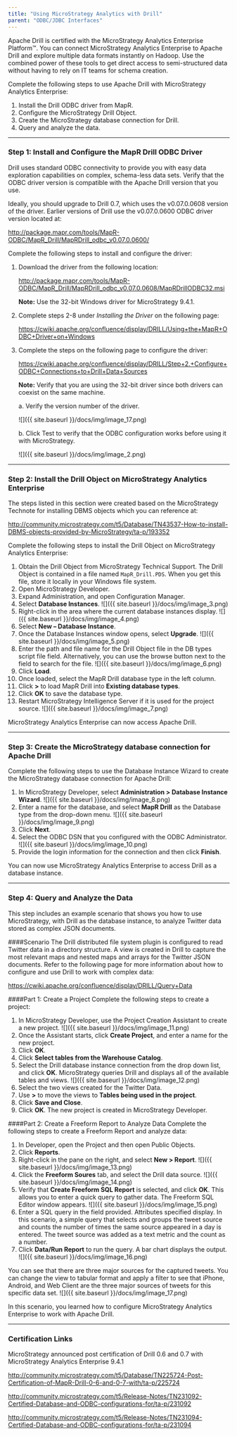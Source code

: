 ```yaml
---
title: "Using MicroStrategy Analytics with Drill"
parent: "ODBC/JDBC Interfaces"
---
```

Apache Drill is certified with the MicroStrategy Analytics Enterprise Platform™. You can connect MicroStrategy Analytics Enterprise to Apache Drill and explore multiple data formats instantly on Hadoop. Use the combined power of these tools to get direct access to semi-structured data without having to rely on IT teams for schema creation.

Complete the following steps to use Apache Drill with MicroStrategy Analytics Enterprise:
 
1.  Install the Drill ODBC driver from MapR.
2.	Configure the MicroStrategy Drill Object.
3.	Create the MicroStrategy database connection for Drill.
4.	Query and analyze the data.

----------


### Step 1: Install and Configure the MapR Drill ODBC Driver 

Drill uses standard ODBC connectivity to provide you with easy data exploration capabilities on complex, schema-less data sets. Verify that the ODBC driver version is compatible with the Apache Drill version that you use.
 
Ideally, you should upgrade to Drill 0.7, which uses the v0.07.0.0608 version of the driver. Earlier versions of Drill use the v0.07.0.0600 ODBC driver version located at:

http://package.mapr.com/tools/MapR-ODBC/MapR_Drill/MapRDrill_odbc_v0.07.0.0600/

Complete the following steps to install and configure the driver:

1.	Download the driver from the following location: 

    http://package.mapr.com/tools/MapR-ODBC/MapR_Drill/MapRDrill_odbc_v0.07.0.0608/MapRDrillODBC32.msi

    **Note:** Use the 32-bit Windows driver for MicroStrategy 9.4.1.

2.	Complete steps 2-8 under *Installing the Driver* on the following page: 

    https://cwiki.apache.org/confluence/display/DRILL/Using+the+MapR+ODBC+Driver+on+Windows
3.	Complete the steps on the following page to configure the driver:

    https://cwiki.apache.org/confluence/display/DRILL/Step+2.+Configure+ODBC+Connections+to+Drill+Data+Sources 

    **Note:** Verify that you are using the 32-bit driver since both drivers can coexist on the same machine. 

	a.	Verify the version number of the driver.

    ![]({{ site.baseurl }}/docs/img/image_17.png)
	 
	b.	Click Test to verify that the ODBC configuration works before using it with MicroStrategy.

    ![]({{ site.baseurl }}/docs/img/image_2.png)

----------


### Step 2: Install the Drill Object on MicroStrategy Analytics Enterprise 
The steps listed in this section were created based on the MicroStrategy Technote for installing DBMS objects which you can reference at: 

http://community.microstrategy.com/t5/Database/TN43537-How-to-install-DBMS-objects-provided-by-MicroStrategy/ta-p/193352


Complete the following steps to install the Drill Object on MicroStrategy Analytics Enterprise:

1. Obtain the Drill Object from MicroStrategy Technical Support. The Drill Object is contained in a file named `MapR_Drill.PDS`. When you get this file, store it locally in your Windows file system.
2. Open MicroStrategy Developer. 
3. Expand Administration, and open Configuration Manager.
4. Select **Database Instances**.
   ![]({{ site.baseurl }}/docs/img/image_3.png)
5. Right-click in the area where the current database instances display. 
   ![]({{ site.baseurl }}/docs/img/image_4.png)
6. Select **New – Database Instance**. 
7. Once the Database Instances window opens, select **Upgrade**.
   ![]({{ site.baseurl }}/docs/img/image_5.png)
8. Enter the path and file name for the Drill Object file in the DB types script file field. Alternatively, you can use the browse button next to the field to search for the file. 
   ![]({{ site.baseurl }}/docs/img/image_6.png)
9.  Click **Load**. 
10.	Once loaded, select the MapR Drill database type in the left column.
11.	Click **>** to load MapR Drill into **Existing database types**. 
12.	Click **OK** to save the database type.
13.	Restart MicroStrategy Intelligence Server if it is used for the project source.
   ![]({{ site.baseurl }}/docs/img/image_7.png)

MicroStrategy Analytics Enterprise can now access Apache Drill.


----------

### Step 3: Create the MicroStrategy database connection for Apache Drill
Complete the following steps to use the Database Instance Wizard to create the MicroStrategy database connection for Apache Drill:

1. In MicroStrategy  Developer, select **Administration > Database Instance Wizard**.
   ![]({{ site.baseurl }}/docs/img/image_8.png)
2. Enter a name for the database, and select **MapR Drill** as the Database type from the drop-down menu.
   ![]({{ site.baseurl }}/docs/img/image_9.png)
3. Click **Next**. 
4. Select the ODBC DSN that you configured with the ODBC Administrator.
   ![]({{ site.baseurl }}/docs/img/image_10.png)
5. Provide the login information for the connection and then click **Finish**.

You can now use MicroStrategy Analytics Enterprise to access Drill as a database instance. 

----------


### Step 4: Query and Analyze the Data
This step includes an example scenario that shows you how to use MicroStrategy, with Drill as the database instance, to analyze Twitter data stored as complex JSON documents. 

####Scenario
The Drill distributed file system plugin is configured to read Twitter data in a directory structure. A view is created in Drill to capture the most relevant maps and nested maps and arrays for the Twitter JSON documents. Refer to the following page for more information about how to configure and use Drill to work with complex data:

https://cwiki.apache.org/confluence/display/DRILL/Query+Data

####Part 1: Create a Project
Complete the following steps to create a project:

1. In MicroStrategy Developer, use the Project Creation Assistant to create a new project.
   ![]({{ site.baseurl }}/docs/img/image_11.png)
2.  Once the Assistant starts, click **Create Project**, and enter a name for the new project. 
3.	Click **OK**. 
4.	Click **Select tables from the Warehouse Catalog**. 
5.	Select the Drill database instance connection from the drop down list, and click **OK**.	MicroStrategy queries Drill and displays all of the available tables and views.
   ![]({{ site.baseurl }}/docs/img/image_12.png)
6.	Select the two views created for the Twitter Data.
7.	Use **>** to move the views to **Tables being used in the project**. 
8.	Click **Save and Close**.
9.	Click **OK**. The new project is created in MicroStrategy Developer. 

####Part 2: Create a Freeform Report to Analyze Data
Complete the following steps to create a Freeform Report and analyze data:

1.	In Developer, open the Project and then open Public Objects.
2.	Click **Reports**.
3.	Right-click in the pane on the right, and select **New > Report**.
   ![]({{ site.baseurl }}/docs/img/image_13.png)
4.	Click the **Freeform Soures** tab, and select the Drill data source.
   ![]({{ site.baseurl }}/docs/img/image_14.png)
5.	Verify that **Create Freeform SQL Report** is selected, and click **OK**. This allows you to enter a quick query to gather data. The Freeform SQL Editor window appears.
   ![]({{ site.baseurl }}/docs/img/image_15.png)
6.	Enter a SQL query in the field provided. Attributes specified display. 
In this scenario, a simple query that selects and groups the tweet source and counts the number of times the same source appeared in a day is entered. The tweet source was added as a text metric and the count as a number. 
7.	Click **Data/Run Report** to run the query. A bar chart displays the output.
   ![]({{ site.baseurl }}/docs/img/image_16.png)

You can see that there are three major sources for the captured tweets. You can change the view to tabular format and apply a filter to see that iPhone, Android, and Web Client are the three major sources of tweets for this specific data set.
![]({{ site.baseurl }}/docs/img/image_17.png)

In this scenario, you learned how to configure MicroStrategy Analytics Enterprise to work with Apache Drill. 

----------

### Certification Links

MicroStrategy announced post certification of Drill 0.6 and 0.7 with MicroStrategy Analytics Enterprise 9.4.1


http://community.microstrategy.com/t5/Database/TN225724-Post-Certification-of-MapR-Drill-0-6-and-0-7-with/ta-p/225724

http://community.microstrategy.com/t5/Release-Notes/TN231092-Certified-Database-and-ODBC-configurations-for/ta-p/231092

http://community.microstrategy.com/t5/Release-Notes/TN231094-Certified-Database-and-ODBC-configurations-for/ta-p/231094   

